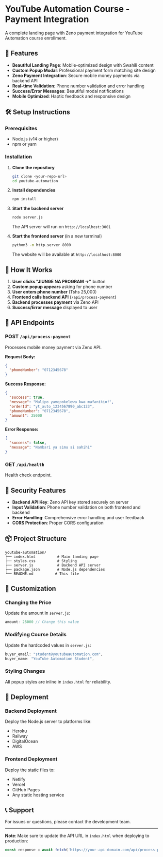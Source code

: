 # YouTube Automation Course - Payment Integration

A complete landing page with Zeno payment integration for YouTube Automation course enrollment.

## 🚀 Features

- **Beautiful Landing Page**: Mobile-optimized design with Swahili content
- **Custom Popup Modal**: Professional payment form matching site design
- **Zeno Payment Integration**: Secure mobile money payments via backend API
- **Real-time Validation**: Phone number validation and error handling
- **Success/Error Messages**: Beautiful modal notifications
- **Mobile Optimized**: Haptic feedback and responsive design

## 🛠️ Setup Instructions

### Prerequisites
- Node.js (v14 or higher)
- npm or yarn

### Installation

1. **Clone the repository**
   ```bash
   git clone <your-repo-url>
   cd youtube-automation
   ```

2. **Install dependencies**
   ```bash
   npm install
   ```

3. **Start the backend server**
   ```bash
   node server.js
   ```
   The API server will run on `http://localhost:3001`

4. **Start the frontend server** (in a new terminal)
   ```bash
   python3 -m http.server 8000
   ```
   The website will be available at `http://localhost:8000`

## 📱 How It Works

1. **User clicks "JIUNGE NA PROGRAM →"** button
2. **Custom popup appears** asking for phone number
3. **User enters phone number** (Tshs 25,000)
4. **Frontend calls backend API** (`/api/process-payment`)
5. **Backend processes payment** via Zeno API
6. **Success/Error message** displayed to user

## 🔧 API Endpoints

### POST `/api/process-payment`
Processes mobile money payment via Zeno API.

**Request Body:**
```json
{
  "phoneNumber": "0712345678"
}
```

**Success Response:**
```json
{
  "success": true,
  "message": "Malipo yamepokelewa kwa mafanikio!",
  "orderId": "yt_auto_1234567890_abc123",
  "phoneNumber": "0712345678",
  "amount": 25000
}
```

**Error Response:**
```json
{
  "success": false,
  "message": "Nambari ya simu si sahihi"
}
```

### GET `/api/health`
Health check endpoint.

## 🔐 Security Features

- **Backend API Key**: Zeno API key stored securely on server
- **Input Validation**: Phone number validation on both frontend and backend
- **Error Handling**: Comprehensive error handling and user feedback
- **CORS Protection**: Proper CORS configuration

## 📦 Project Structure

```
youtube-automation/
├── index.html          # Main landing page
├── styles.css          # Styling
├── server.js           # Backend API server
├── package.json        # Node.js dependencies
└── README.md          # This file
```

## 🎨 Customization

### Changing the Price
Update the amount in `server.js`:
```javascript
amount: 25000 // Change this value
```

### Modifying Course Details
Update the hardcoded values in `server.js`:
```javascript
buyer_email: "student@youtubeautomation.com",
buyer_name: "YouTube Automation Student",
```

### Styling Changes
All popup styles are inline in `index.html` for reliability.

## 🚀 Deployment

### Backend Deployment
Deploy the Node.js server to platforms like:
- Heroku
- Railway
- DigitalOcean
- AWS

### Frontend Deployment
Deploy the static files to:
- Netlify
- Vercel
- GitHub Pages
- Any static hosting service

## 📞 Support

For issues or questions, please contact the development team.

---

**Note**: Make sure to update the API URL in `index.html` when deploying to production:
```javascript
const response = await fetch('https://your-api-domain.com/api/process-payment', {
```